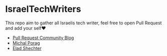 # IsraelTechWriters
This repo aim to gather all Israelis tech writer, feel free to open Pull Request and add your self❤️


* [Pull Request Community Blog](https://pullrequestcommunityisrael.medium.com/)
* [Michal Porag](https://michal-porag.medium.com/)
* [Elad Shechter](https://elad.medium.com/)
